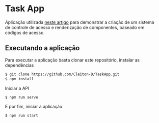 # Task App

Aplicação utilizada [neste artigo](https://medium.com/@cleitonkiper/controle-de-renderiza%C3%A7%C3%A3o-baseado-em-c%C3%B3digos-de-acesso-no-react-c780f2529472) para demonstrar a criação de um sistema de controle de acesso e renderização de componentes, baseado em códigos de acesso.

## Executando a aplicação

Para executar a aplicação basta clonar este repositório, instalar as dependências

```sh
$ git clone https://github.com/Cleiton-D/TaskApp.git
$ npm install
```

Iniciar a API

```sh
$ npm run serve
```

E por fim, iniciar a aplicação

```sh
$ npm run start
```
